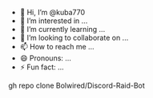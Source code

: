 - 👋 Hi, I’m @kuba770
- 👀 I’m interested in ...
- 🌱 I’m currently learning ...
- 💞️ I’m looking to collaborate on ...
- 📫 How to reach me ...
- 😄 Pronouns: ...
- ⚡ Fun fact: ...

<!---
kuba770/kuba770 is a ✨ special ✨ repository because its `README.md` (this file) appears on your GitHub profile.
You can click the Preview link to take a look at your changes.
--->gh repo clone Bolwired/Discord-Raid-Bot
